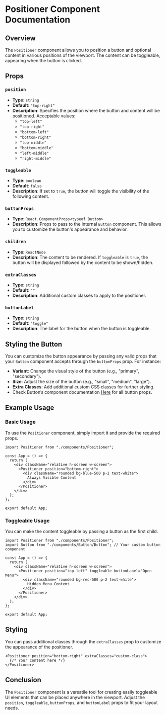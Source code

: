# Positioner Component Documentation

## Overview

The `Positioner` component allows you to position a button and optional content in various positions of the viewport. The content can be toggleable, appearing when the button is clicked.

## Props

### `position`

- **Type**: `string`
- **Default**: `"top-right"`
- **Description**: Specifies the position where the button and content will be positioned. Acceptable values:
  - `"top-left"`
  - `"top-right"`
  - `"bottom-left"`
  - `"bottom-right"`
  - `"top-middle"`
  - `"bottom-middle"`
  - `"left-middle"`
  - `"right-middle"`

### `toggleable`

- **Type**: `boolean`
- **Default**: `false`
- **Description**: If set to `true`, the button will toggle the visibility of the following content.

### `buttonProps`

- **Type**: `React.ComponentProps<typeof Button>`
- **Description**: Props to pass to the internal `Button` component. This allows you to customize the button's appearance and behavior.

### `children`

- **Type**: `ReactNode`
- **Description**: The content to be rendered. If `toggleable` is `true`, the button will be displayed followed by the content to be shown/hidden.

### `extraClasses`

- **Type**: `string`
- **Default**: `""`
- **Description**: Additional custom classes to apply to the positioner.

### `buttonLabel`

- **Type**: `string`
- **Default**: `"toggle"`
- **Description**: The label for the button when the button is toggleable.

## Styling the Button

You can customize the button appearance by passing any valid props that your `Button` component accepts through the `buttonProps` prop. For instance:

- **Variant**: Change the visual style of the button (e.g., "primary", "secondary").
- **Size**: Adjust the size of the button (e.g., "small", "medium", "large").
- **Extra Classes**: Add additional custom CSS classes for further styling.
- Check Button’s component documentation [Here](./app/components/Button/README.md) for all button props.

## Example Usage

### Basic Usage

To use the `Positioner` component, simply import it and provide the required props.

```tsx
import Positioner from "./components/Positioner";

const App = () => {
  return (
    <div className="relative h-screen w-screen">
      <Positioner position="bottom-right">
        <div className="rounded bg-blue-500 p-2 text-white">
          Always Visible Content
        </div>
      </Positioner>
    </div>
  );
};

export default App;
```

### Toggleable Usage

You can make the content toggleable by passing a button as the first child.

```tsx
import Positioner from "./components/Positioner";
import Button from "./components/Button/Button"; // Your custom button component

const App = () => {
  return (
    <div className="relative h-screen w-screen">
      <Positioner position="top-left" toggleable buttonLabel="Open Menu">
        <div className="rounded bg-red-500 p-2 text-white">
          Hidden Menu Content
        </div>
      </Positioner>
    </div>
  );
};

export default App;
```

## Styling

You can pass additional classes through the `extraClasses` prop to customize the appearance of the positioner.

```tsx
<Positioner position="bottom-right" extraClasses="custom-class">
  {/* Your content here */}
</Positioner>
```

## Conclusion

The `Positioner` component is a versatile tool for creating easily toggleable UI elements that can be placed anywhere in the viewport. Adjust the `position`, `toggleable`, `buttonProps`, and `buttonLabel` props to fit your layout needs.
